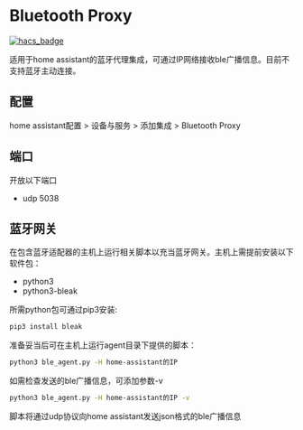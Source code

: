 # Bluetooth Proxy
[![hacs_badge](https://img.shields.io/badge/HACS-Custom-41BDF5.svg)](https://github.com/hacs/integration)

适用于home assistant的蓝牙代理集成，可通过IP网络接收ble广播信息。目前不支持蓝牙主动连接。

## 配置
home assistant配置 > 设备与服务 > 添加集成 > Bluetooth Proxy

## 端口
开放以下端口
- udp 5038

## 蓝牙网关
在包含蓝牙适配器的主机上运行相关脚本以充当蓝牙网关。主机上需提前安装以下软件包：
- python3
- python3-bleak

所需python包可通过pip3安装:
```bash
pip3 install bleak
```
准备妥当后可在主机上运行agent目录下提供的脚本：
```bash
python3 ble_agent.py -H home-assistant的IP
```
如需检查发送的ble广播信息，可添加参数-v
```bash
python3 ble_agent.py -H home-assistant的IP -v
```
脚本将通过udp协议向home assistant发送json格式的ble广播信息
